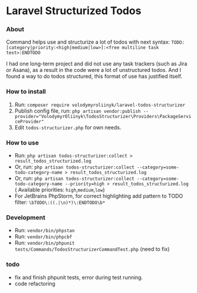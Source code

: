 # Laravel Structurized Todos

### About

Command helps use and structurize a lot of todos with next syntax:
`TODO:[category|priority:<high|medium|low>]:<free multiline task text>:ENDTODO`

I had one long-term project and did not use any task trackers (such as Jira or Asana), as a result in the code were a
lot of unstructured todos. And I found a way to do todos structured, this format of use has justified itself.

### How to install

1) Run: `composer require volodymyroliinyk/laravel-todos-structurizer`
2) Publish config file,
   run: `php artisan vendor:publish --provider="VolodymyrOliinyk\TodosStructurizer\Providers\PackageServiceProvider"`
3) Edit `todos-structurizer.php` for own needs.

### How to use

- Run: `php artisan todos-structurizer:collect > result_todos_structurized.log`
- Or, run: `php artisan todos-structurizer:collect --category=some-todo-category-name > result_todos_structurized.log`
- Or,
  run: `php artisan todos-structurizer:collect --category=some-todo-category-name --priority=high > result_todos_structurized.log` (
  Available priorities: `high`,`medium`,`low`)
- For JetBrains PhpStorm, for correct highlighting add pattern to TODO filter: `\bTODO\:((.|\n)*)\:ENDTODO\b*`

### Development

- Run: `vendor/bin/phpstan`
- Run: `vendor/bin/phpcbf`
- Run: `vendor/bin/phpunit tests/Commands/TodosStructurizerCommandTest.php` (need to fix)

### todo

- fix and finish phpunit tests, error during test running.
- code refactoring